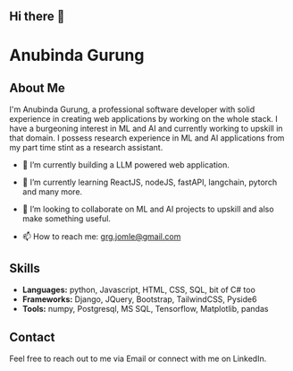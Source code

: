 ## Hi there 👋

<!--
**Anugrg/Anugrg** is a ✨ _special_ ✨ repository because its `README.md` (this file) appears on your GitHub profile.

Here are some ideas to get you started:

- 🔭 I’m currently working on ...
- 🌱 I’m currently learning ...
- 👯 I’m looking to collaborate on ...
- 🤔 I’m looking for help with ...
- 💬 Ask me about ...
- 📫 How to reach me: ...
- 😄 Pronouns: ...
- ⚡ Fun fact: ...
-->
# Anubinda Gurung

## About Me
I'm Anubinda Gurung, a professional software developer with solid experience in creating web applications by working on the whole stack. I have a burgeoning interest in ML and AI and currently working to upskill in that domain. I possess research experience in ML and AI applications from my part time stint as a research assistant.

- 🔭 I’m currently building a LLM powered web application. 
- 🌱 I’m currently learning ReactJS, nodeJS, fastAPI, langchain, pytorch and many more.
- 👯 I’m looking to collaborate on ML and AI projects to upskill and also make something useful.

- 📫 How to reach me: grg.jomle@gmail.com


## Skills
- **Languages:** python, Javascript, HTML, CSS, SQL, bit of C# too
- **Frameworks:** Django, JQuery, Bootstrap, TailwindCSS, Pyside6
- **Tools:** numpy, Postgresql, MS SQL, Tensorflow, Matplotlib, pandas
## Contact
Feel free to reach out to me via Email or connect with me on LinkedIn.



